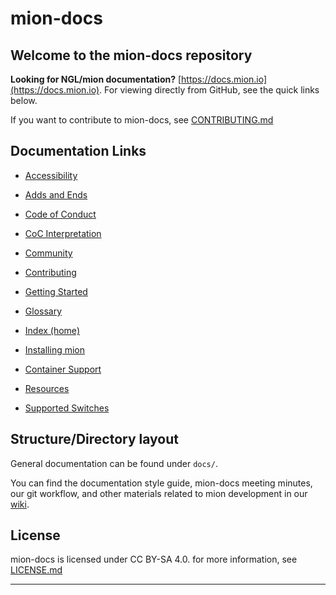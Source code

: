 # mion-docs

## Welcome to the mion-docs repository

**Looking for NGL/mion documentation?**
[https://docs.mion.io](https://docs.mion.io). For viewing directly from GitHub,
see the quick links below.

If you want to contribute to mion-docs, see [CONTRIBUTING.md](CONTRIBUTING.md)

## Documentation Links

* [Accessibility](docs/ACCESSIBILITY.md)

* [Adds and Ends](docs/adds-and-ends.md)

* [Code of Conduct](docs/community/code-of-conduct.md)

* [CoC Interpretation](docs/community/Coc-interpretation.md)

* [Community](docs/community/Community.md)

* [Contributing](CONTRIBUTING.md)

* [Getting Started](docs/getting-started.md)

* [Glossary](docs/glossary.md)

* [Index (home)](docs/index.md)

* [Installing mion](docs/installing-mion.md)

* [Container Support](docs/mion-container-support.md)

* [Resources](docs/resources.md)

* [Supported Switches](docs/supported-switches.md)

## Structure/Directory layout

General documentation can be found under `docs/`.

You can find the documentation style guide, mion-docs meeting minutes, our git
workflow, and other materials related to mion development in our
[wiki](https://github.com/NetworkGradeLinux/mion-docs/wiki).

## License

mion-docs is licensed under CC BY-SA 4.0. for more information, see
[LICENSE.md](LICENSE.md)

--------------------------------------------------------------------------------
